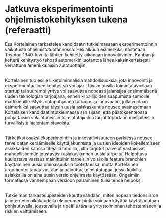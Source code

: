 # Jatkuva eksperimentointi ohjelmistokehityksen tukena (referaatti)

Esa Kortelainen tarkastelee kandidaatin tutkielmassaan eksperimentoinnin vaikutusta ohjelmistotuotannossa. Heti alkuun esimerkiksi nostetaan Toyotan 1940-luvulta lähtien kehitetty, aikanaan innovatiivinen, Kanban ja ketterä kehitystyö tehosti automerkin tuotantoa lähes kaksinkertaisesti verrattuna amerikkalaisiin autotuottajiin. <br/> <br/>

Kortelainen tuo esille liiketoiminnalisia mahdollisuuksia, jota innovointi ja eksperimentaalinen kehitystyö voi ajaa. Täysin uusilla toimintatavoillaan startup tai suurempi yritys voi saavuttaa nopeasti jalansijaa ensimmäisenä uuden teknologian tarjoajana, ennen kilpailijoiden saapumista samoille markkinoille. Myös datapohjainen tutkimus ja innovaatio, jolla voidaan esimerkiksi saavuttaa täysin uusia asiakaskuntia nousee avainasemaan Kortelaisen kandidaatintutkielmassa sen sijaan, että päätöksenteossa pohjattaisiin vakiintuneisiin toimintatapoihin tai johtoportaan mielipiteisiin turvallisista laajentamistavoista.<br/> <br/>

Tärkeäksi osaksi eksperimointiin ja innovatiivisuuteen pyrkiessä nousee tarve datan keräämiselle käyttäjäkunnasta ja uusien ideoiden kokeilemiseen asiakkaiden kanssa tiheällä tahdilla, jotta tarjotut palvelut vastaisivat mahdollisimman joustavasti asiakaskunnan uusia tarpeita. Helpoltava kuulostava vastaus mainittuihin tarpeisiin voisi olla feature branchien käyttäminen uusia ominaisuuksia tuotettaessa, mutta Kortelainen argumentoi tapaa vastaan ja painottaa toimintatapaa, jossa kaikilla asiakkailla on aina uusin versio ohjelmasta käytössään. Ongelmiin törmätessä vanhempaan versioon palaaminen tulisi tehdä helpoksi. <br/> <br/>

Tutkielman tarkastelupisteiden kautta nähdään, miten nopean tiedonsiirron ja internetin aikakaudella eksperimentointia voidaan käyttää käyttäjädataan pohjautuvalla, joustavalla ja ripeällä tavalla yritystoiminnan tehostamiseen ja riskien välttämiseen. 
